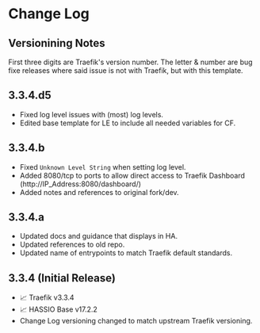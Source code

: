 # Change Log
## Versionining Notes
First three digits are Traefik's version number.
The letter & number are bug fixe releases where said issue is not with Traefik, but with this template.

## 3.3.4.d5
* Fixed log level issues with (most) log levels.
* Edited base template for LE to include all needed variables for CF.
  
## 3.3.4.b
* Fixed `Unknown Level String` when setting log level.
* Added 8080/tcp to ports to allow direct access to Traefik Dashboard (http://IP_Address:8080/dashboard/)
* Added notes and references to original fork/dev.

## 3.3.4.a
* Updated docs and guidance that displays in HA.
* Updated references to old repo.
* Updated name of entrypoints to match Traefik default standards.

## 3.3.4 (Initial Release)
* 📈 Traefik v3.3.4
* 📈 HASSIO Base v17.2.2
* Change Log versioning changed to match upstream Traefik versioning.
